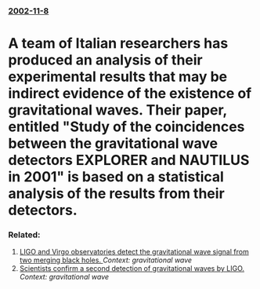 ### [2002-11-8](/news/2002/11/8/index.md)

#  A team of Italian researchers has produced an analysis of their experimental results that may be indirect evidence of the existence of gravitational waves. Their paper, entitled "Study of the coincidences between the gravitational wave detectors EXPLORER and NAUTILUS in 2001" is based on a statistical analysis of the results from their detectors.




### Related:

1. [LIGO and Virgo observatories detect the gravitational wave signal from two merging black holes. ](/news/2017/08/14/ligo-and-virgo-observatories-detect-the-gravitational-wave-signal-from-two-merging-black-holes.md) _Context: gravitational wave_
2. [Scientists confirm a second detection of gravitational waves by LIGO. ](/news/2016/06/15/scientists-confirm-a-second-detection-of-gravitational-waves-by-ligo.md) _Context: gravitational wave_
